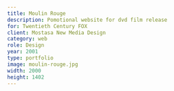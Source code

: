 ```yaml
---
title: Moulin Rouge
description: Pomotional website for dvd film release
for: Twentieth Century FOX
client: Mostasa New Media Design
category: web
role: Design
year: 2001
type: portfolio
image: moulin-rouge.jpg
width: 2000
height: 1402
---
```

